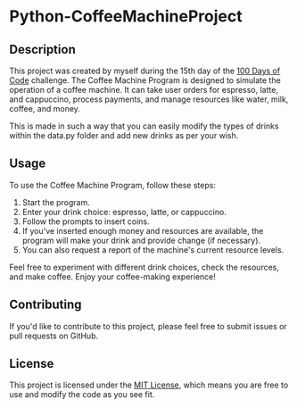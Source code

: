 # Python-CoffeeMachineProject

## Description

This project was created by myself during the 15th day of the [100 Days of Code](https://www.udemy.com/course/100-days-of-code/) challenge. The Coffee Machine Program is designed to simulate the operation of a coffee machine. It can take user orders for espresso, latte, and cappuccino, process payments, and manage resources like water, milk, coffee, and money.

This is made in such a way that you can easily modify the types of drinks within the data.py folder and add new drinks as per your wish.

## Usage

To use the Coffee Machine Program, follow these steps:

1. Start the program.
2. Enter your drink choice: espresso, latte, or cappuccino.
3. Follow the prompts to insert coins.
4. If you've inserted enough money and resources are available, the program will make your drink and provide change (if necessary).
5. You can also request a report of the machine's current resource levels.

Feel free to experiment with different drink choices, check the resources, and make coffee. Enjoy your coffee-making experience!

## Contributing

If you'd like to contribute to this project, please feel free to submit issues or pull requests on GitHub.

## License

This project is licensed under the [MIT License](LICENSE), which means you are free to use and modify the code as you see fit.
